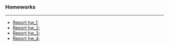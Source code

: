 ### Homeworks
---
- [Report hw_1](lesson-1/README.md);
- [Report hw_2](lesson-2/README.md);
- [Report hw_3](lesson-3/README.md);
- [Report hw_4](lesson-4/README.md);

